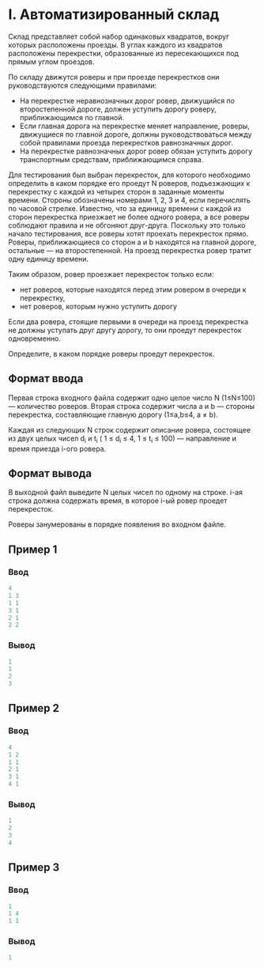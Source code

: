 # I. Автоматизированный склад

Склад представляет собой набор одинаковых квадратов, вокруг которых расположены проезды. В углах каждого из квадратов расположены перекрестки, образованные из пересекающихся под прямым углом проездов.

По складу движутся роверы и при проезде перекрестков они руководствуются следующими правилами:

* На перекрестке неравнозначных дорог ровер, движущийся по второстепенной дороге, должен уступить дорогу роверу, приближающимся по главной.
* Если главная дорога на перекрестке меняет направление, роверы, движущиеся по главной дороге, должны руководствоваться между собой правилами проезда перекрестков равнозначных дорог.
* На перекрестке равнозначных дорог ровер обязан уступить дорогу транспортным средствам, приближающимся справа.  

Для тестирования был выбран перекресток, для которого необходимо определить в каком порядке его проедут N роверов, подъезжающих к перекрестку с каждой из четырех сторон в заданные моменты времени. Стороны обозначены номерами 1, 2, 3 и 4, если перечислять по часовой стрелке. Известно, что за единицу времени с каждой из сторон перекрестка приезжает не более одного ровера, а все роверы соблюдают правила и не обгоняют друг-друга. Поскольку это только начало тестирования, все роверы хотят проехать перекресток прямо. Роверы, приближающиеся со сторон
a и b находятся на главной дороге, остальные — на второстепенной. На проезд перекрестка ровер тратит одну единицу времени.

Таким образом, ровер проезжает перекресток только если:

* нет роверов, которые находятся перед этим ровером в очереди к перекрестку,
* нет роверов, которым нужно уступить дорогу   

Если два ровера, стоящие первыми в очереди на проезд перекрестка не должны уступать друг другу дорогу, то они проедут перекресток одновременно.

Определите, в каком порядке роверы проедут перекресток. 

## Формат ввода

Первая строка входного файла содержит одно целое число N (1≤N≤100) — количество роверов. Вторая строка содержит числа a и b — стороны перекрестка, составляющие главную дорогу (1≤a,b≤4, a ≠ b).

Каждая из следующих N строк содержит описание ровера, состоящее из двух целых чисел d<sub>i</sub> и t<sub>i</sub> ( 1 &le; d<sub>i</sub> &le; 4, 1 &le; t<sub>i</sub> &le; 100)
— направление и время приезда i-ого ровера.

## Формат вывода

В выходной файл выведите N целых чисел по одному на строке. i-ая строка должна содержать время, в которое i-ый ровер проедет перекресток.

Роверы занумерованы в порядке появления во входном файле.  

## Пример 1

### Ввод
```c++
4
1 3
1 1
3 1
2 1
2 2
```

### Вывод
```c++
1
1
2
3
```

## Пример 2

### Ввод
```c++
4
1 2
1 1
2 1
3 1
4 1
```

### Вывод
```c++
1
2
3
4
```

## Пример 3

### Ввод
```c++
1
1 4
1 1
```

### Вывод
```c++
1
```